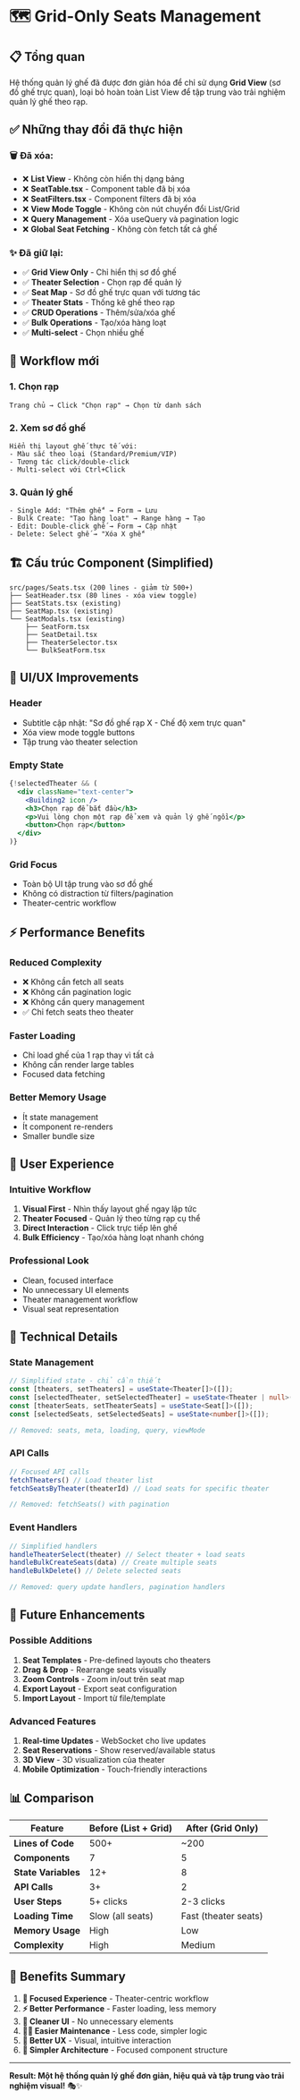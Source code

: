 # 🗺️ Grid-Only Seats Management

## 📋 Tổng quan

Hệ thống quản lý ghế đã được đơn giản hóa để chỉ sử dụng **Grid View** (sơ đồ ghế trực quan), loại bỏ hoàn toàn List View để tập trung vào trải nghiệm quản lý ghế theo rạp.

## ✅ Những thay đổi đã thực hiện

### 🗑️ **Đã xóa:**
- ❌ **List View** - Không còn hiển thị dạng bảng
- ❌ **SeatTable.tsx** - Component table đã bị xóa
- ❌ **SeatFilters.tsx** - Component filters đã bị xóa  
- ❌ **View Mode Toggle** - Không còn nút chuyển đổi List/Grid
- ❌ **Query Management** - Xóa useQuery và pagination logic
- ❌ **Global Seat Fetching** - Không còn fetch tất cả ghế

### ✨ **Đã giữ lại:**
- ✅ **Grid View Only** - Chỉ hiển thị sơ đồ ghế
- ✅ **Theater Selection** - Chọn rạp để quản lý
- ✅ **Seat Map** - Sơ đồ ghế trực quan với tương tác
- ✅ **Theater Stats** - Thống kê ghế theo rạp
- ✅ **CRUD Operations** - Thêm/sửa/xóa ghế
- ✅ **Bulk Operations** - Tạo/xóa hàng loạt
- ✅ **Multi-select** - Chọn nhiều ghế

## 🎯 Workflow mới

### 1. **Chọn rạp** 
```
Trang chủ → Click "Chọn rạp" → Chọn từ danh sách
```

### 2. **Xem sơ đồ ghế**
```
Hiển thị layout ghế thực tế với:
- Màu sắc theo loại (Standard/Premium/VIP)
- Tương tác click/double-click
- Multi-select với Ctrl+Click
```

### 3. **Quản lý ghế**
```
- Single Add: "Thêm ghế" → Form → Lưu
- Bulk Create: "Tạo hàng loạt" → Range hàng → Tạo
- Edit: Double-click ghế → Form → Cập nhật  
- Delete: Select ghế → "Xóa X ghế"
```

## 🏗️ Cấu trúc Component (Simplified)

```
src/pages/Seats.tsx (200 lines - giảm từ 500+)
├── SeatHeader.tsx (80 lines - xóa view toggle)
├── SeatStats.tsx (existing)
├── SeatMap.tsx (existing) 
└── SeatModals.tsx (existing)
    ├── SeatForm.tsx
    ├── SeatDetail.tsx
    ├── TheaterSelector.tsx
    └── BulkSeatForm.tsx
```

## 🎨 UI/UX Improvements

### **Header**
- Subtitle cập nhật: "Sơ đồ ghế rạp X - Chế độ xem trực quan"
- Xóa view mode toggle buttons
- Tập trung vào theater selection

### **Empty State**
```jsx
{!selectedTheater && (
  <div className="text-center">
    <Building2 icon />
    <h3>Chọn rạp để bắt đầu</h3>
    <p>Vui lòng chọn một rạp để xem và quản lý ghế ngồi</p>
    <button>Chọn rạp</button>
  </div>
)}
```

### **Grid Focus**
- Toàn bộ UI tập trung vào sơ đồ ghế
- Không có distraction từ filters/pagination
- Theater-centric workflow

## ⚡ Performance Benefits

### **Reduced Complexity**
- ❌ Không cần fetch all seats
- ❌ Không cần pagination logic  
- ❌ Không cần query management
- ✅ Chỉ fetch seats theo theater

### **Faster Loading**
- Chỉ load ghế của 1 rạp thay vì tất cả
- Không cần render large tables
- Focused data fetching

### **Better Memory Usage**
- Ít state management
- Ít component re-renders
- Smaller bundle size

## 🎯 User Experience

### **Intuitive Workflow**
1. **Visual First** - Nhìn thấy layout ghế ngay lập tức
2. **Theater Focused** - Quản lý theo từng rạp cụ thể  
3. **Direct Interaction** - Click trực tiếp lên ghế
4. **Bulk Efficiency** - Tạo/xóa hàng loạt nhanh chóng

### **Professional Look**
- Clean, focused interface
- No unnecessary UI elements
- Theater management workflow
- Visual seat representation

## 🔧 Technical Details

### **State Management**
```typescript
// Simplified state - chỉ cần thiết
const [theaters, setTheaters] = useState<Theater[]>([]);
const [selectedTheater, setSelectedTheater] = useState<Theater | null>(null);
const [theaterSeats, setTheaterSeats] = useState<Seat[]>([]);
const [selectedSeats, setSelectedSeats] = useState<number[]>([]);

// Removed: seats, meta, loading, query, viewMode
```

### **API Calls**
```typescript
// Focused API calls
fetchTheaters() // Load theater list
fetchSeatsByTheater(theaterId) // Load seats for specific theater

// Removed: fetchSeats() with pagination
```

### **Event Handlers**
```typescript
// Simplified handlers
handleTheaterSelect(theater) // Select theater + load seats
handleBulkCreateSeats(data) // Create multiple seats
handleBulkDelete() // Delete selected seats

// Removed: query update handlers, pagination handlers
```

## 🚀 Future Enhancements

### **Possible Additions**
1. **Seat Templates** - Pre-defined layouts cho theaters
2. **Drag & Drop** - Rearrange seats visually  
3. **Zoom Controls** - Zoom in/out trên seat map
4. **Export Layout** - Export seat configuration
5. **Import Layout** - Import từ file/template

### **Advanced Features**
1. **Real-time Updates** - WebSocket cho live updates
2. **Seat Reservations** - Show reserved/available status
3. **3D View** - 3D visualization của theater
4. **Mobile Optimization** - Touch-friendly interactions

## 📊 Comparison

| Feature | Before (List + Grid) | After (Grid Only) |
|---------|---------------------|-------------------|
| **Lines of Code** | 500+ | ~200 |
| **Components** | 7 | 5 |
| **State Variables** | 12+ | 8 |
| **API Calls** | 3+ | 2 |
| **User Steps** | 5+ clicks | 2-3 clicks |
| **Loading Time** | Slow (all seats) | Fast (theater seats) |
| **Memory Usage** | High | Low |
| **Complexity** | High | Medium |

## 🎉 Benefits Summary

1. **🎯 Focused Experience** - Theater-centric workflow
2. **⚡ Better Performance** - Faster loading, less memory
3. **🎨 Cleaner UI** - No unnecessary elements
4. **👨‍💻 Easier Maintenance** - Less code, simpler logic
5. **📱 Better UX** - Visual, intuitive interaction
6. **🔧 Simpler Architecture** - Focused component structure

---

**Result: Một hệ thống quản lý ghế đơn giản, hiệu quả và tập trung vào trải nghiệm visual!** 🎭✨
